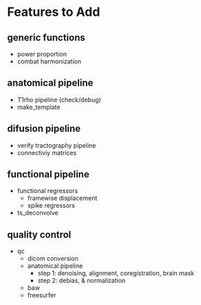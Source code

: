 # Features to Add

## generic functions
- power proportion
- combat harmonization

## anatomical pipeline
- T1rho pipeline (check/debug)
- make_template

## difusion pipeline
- verify tractography pipeline
- connectiviy matrices

## functional pipeline
- functional regressors
    - framewise displacement
    - spike regressors
- ts_deconvolve

## quality control
- qc
    - dicom conversion
    - anatomical pipeline
        - step 1: denoising, alignment, coregistration, brain mask
        - step 2: debias, & normalization
    - baw
    - freesurfer

